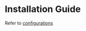 # Installation Guide

Refer to [configurations](../../../../../learn/product-and-developer-guide/discussion-forum/configurations/ "mention")
